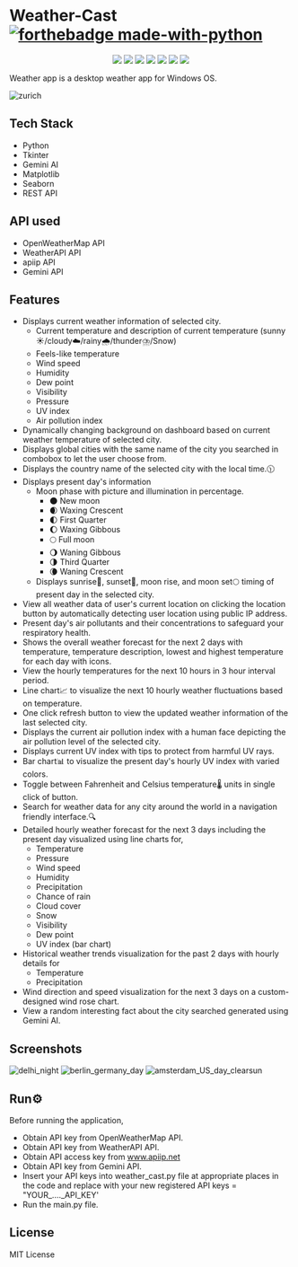 # Weather-Cast    [![forthebadge made-with-python](http://ForTheBadge.com/images/badges/made-with-python.svg)](https://www.python.org/)
<p align="center">
  <img src="https://api.visitorbadge.io/api/visitors?path=https%3A%2F%2Fgithub.com%2Freshmaharidhas%2FWeather-Cast&labelColor=%23000000&countColor=%2300ff00&style=plastic&labelStyle=none"/>
  <img src="https://img.shields.io/github/watchers/reshmaharidhas/Weather-Cast"/>
  <img src="https://img.shields.io/github/languages/top/reshmaharidhas/Weather-Cast?labelColor=%23000000"/>
  <img src="https://img.shields.io/sourceforge/dt/weather-cast?label=Sourceforge%20downloads&labelColor=%23FF0000&color=%23000000"/>
  <img src="https://img.shields.io/github/v/release/reshmaharidhas/Weather-Cast"/>
  <img src="https://img.shields.io/github/release-date/reshmaharidhas/Weather-Cast"/>
  <img src="https://img.shields.io/github/license/reshmaharidhas/Weather-Cast?labelColor=%23000000"/>
</p>
Weather app is a desktop weather app for Windows OS.

![zurich](https://github.com/user-attachments/assets/53dd2e8a-e12d-402b-83a2-ee28ba930196)



## Tech Stack
- Python
- Tkinter
- Gemini AI
- Matplotlib
- Seaborn
- REST API

## API used
- OpenWeatherMap API
- WeatherAPI API
- apiip API
- Gemini API
  
## Features
- Displays current weather information of selected city.
  - Current temperature and description of current temperature (sunny☀️/cloudy☁️/rainy🌧️/thunder⛈️/Snow)
  - Feels-like temperature
  - Wind speed
  - Humidity
  - Dew point
  - Visibility
  - Pressure
  - UV index
  - Air pollution index
- Dynamically changing background on dashboard based on current weather temperature of selected city.
- Displays global cities with the same name of the city you searched in combobox to let the user choose from.
- Displays the country name of the selected city with the local time.🕦
- Displays present day's information
  - Moon phase with picture and illumination in percentage.
    - 🌑 New moon
    - 🌒 Waxing Crescent
    - 🌓 First Quarter
    - 🌔 Waxing Gibbous
    - 🌕 Full moon
    - 🌖 Waning Gibbous
    - 🌗 Third Quarter
    - 🌘 Waning Crescent
  - Displays sunrise🌅, sunset🌇, moon rise, and moon set🌕 timing of present day in the selected city.
- View all weather data of user's current location on clicking the location button by automatically detecting user location using public IP address.
- Present day's air pollutants and their concentrations to safeguard your respiratory health.
- Shows the overall weather forecast for the next 2 days with temperature, temperature description, lowest and highest temperature for each day with icons.
- View the hourly temperatures for the next 10 hours in 3 hour interval period.
- Line chart📈 to visualize the next 10 hourly weather fluctuations based on temperature.
- One click refresh button to view the updated weather information of the last selected city.
- Displays the current air pollution index with a human face depicting the air pollution level of the selected city.
- Displays current UV index with tips to protect from harmful UV rays.
- Bar chart📊 to visualize the present day's hourly UV index with varied colors.
- Toggle between Fahrenheit and Celsius temperature🌡️ units in single click of button.
- Search for weather data for any city around the world in a navigation friendly interface.🔍
- Detailed hourly weather forecast for the next 3 days including the present day visualized using line charts for,
  - Temperature
  - Pressure
  - Wind speed
  - Humidity
  - Precipitation
  - Chance of rain
  - Cloud cover
  - Snow
  - Visibility
  - Dew point
  - UV index (bar chart)
- Historical weather trends visualization for the past 2 days with hourly details for
  - Temperature
  - Precipitation
- Wind direction and speed visualization for the next 3 days on a custom-designed wind rose chart.
- View a random interesting fact about the city searched generated using Gemini AI.

## Screenshots
![delhi_night](https://github.com/user-attachments/assets/544e62a4-170f-4785-9ee4-1e493ca00519)
![berlin_germany_day](https://github.com/user-attachments/assets/c432070c-1f51-4195-8e27-d5a8e531f4e4)
![amsterdam_US_day_clearsun](https://github.com/user-attachments/assets/45443c13-78a4-4c7d-9189-7e6286150918)

## Run⚙️
Before running the application,
- Obtain API key from OpenWeatherMap API.
- Obtain API key from WeatherAPI API.
- Obtain API access key from www.apiip.net
- Obtain API key from Gemini API.
- Insert your API keys into weather_cast.py file at appropriate places in the code and replace with your new registered API keys = "YOUR_...._API_KEY'
- Run the main.py file.

## License
MIT License
